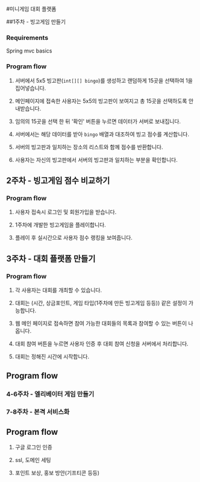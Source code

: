 #미니게임 대회 플랫폼

##1주차 - 빙고게임 만들기

### Requirements

Spring mvc basics

### Program flow

1. 서버에서 5x5 빙고판(``int[][] bingo``)를 생성하고 랜덤하게 15곳을 선택하여 1을 집어넣습니다. 

2. 메인페이지에 접속한 사용자는 5x5의 빙고판이 보여지고 총 15곳을 선택하도록 안내받습니다.

3. 임의의 15곳을 선택 한 뒤 '확인' 버튼을 누르면 데이터가 서버로 보내집니다.

4. 서버에서는 해당 데이터를 받아 ``bingo`` 배열과 대조하여 빙고 점수를 계산합니다.

5. 서버의 빙고판과 일치하는 장소의 리스트와 함께 점수를 반환합니다.

6. 사용자는 자신의 빙고판에서 서버의 빙고판과 일치하는 부분을 확인합니다. 

## 2주차 - 빙고게임 점수 비교하기


### Program flow

1. 사용자 접속시 로그인 및 회원가입을 받습니다.

2. 1주차에 개발한 빙고게임을 플레이합니다.

3. 플레이 후 실시간으로 사용자 점수 랭킹을 보여줍니다.

## 3주차 - 대회 플랫폼 만들기

### Program flow

1. 각 사용자는 대회를 개최할 수 있습니다.

2. 대회는 (시간, 상금포인트, 게임 타입(1주차에 만든 빙고게임 등등)) 같은 설정이 가능합니다.

3. 웹 메인 페이지로 접속하면 참여 가능한 대회들의 목록과 참여할 수 있는 버튼이 나옵니다.

4. 대회 참여 버튼을 누르면 사용자 인증 후 대회 참여 신청을 서버에서 처리합니다.

5. 대회는 정해진 시간에 시작합니다.

## Program flow

### 4-6주차 - 엘리베이터 게임 만들기

### 7-8주차 - 본격 서비스화

## Program flow

1. 구글 로그인 인증

2. ssl, 도메인 세팅

3. 포인트 보상, 홍보 방안(기프티콘 등등)
